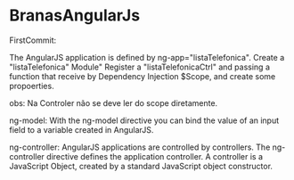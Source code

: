 # BranasAngularJs

FirstCommit:

The AngularJS application is defined by  ng-app="listaTelefonica". Create a "listaTelefonica" Module"
Register a "listaTelefonicaCtrl" and passing a function that receive by Dependency Injection $Scope, and
create some propoerties.

obs: Na Controler não se deve ler do scope diretamente.

ng-model: With the ng-model directive you can bind the value of an input field to a variable created in AngularJS.

ng-controller: AngularJS applications are controlled by controllers. The ng-controller directive defines the application controller.
A controller is a JavaScript Object, created by a standard JavaScript object constructor.

